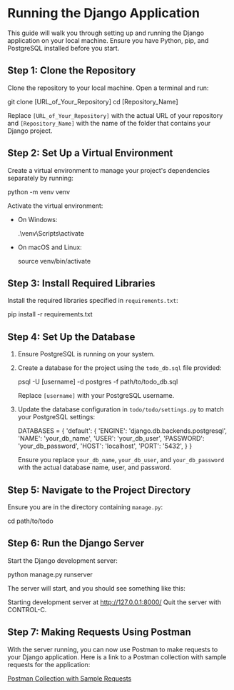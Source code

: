 # Running the Django Application

This guide will walk you through setting up and running the Django application on your local machine. Ensure you have Python, pip, and PostgreSQL installed before you start.

## Step 1: Clone the Repository

Clone the repository to your local machine. Open a terminal and run:

git clone [URL_of_Your_Repository]
cd [Repository_Name]

Replace `[URL_of_Your_Repository]` with the actual URL of your repository and `[Repository_Name]` with the name of the folder that contains your Django project.

## Step 2: Set Up a Virtual Environment

Create a virtual environment to manage your project's dependencies separately by running:

python -m venv venv

Activate the virtual environment:

- On Windows:

  .\venv\Scripts\activate

- On macOS and Linux:

  source venv/bin/activate

## Step 3: Install Required Libraries

Install the required libraries specified in `requirements.txt`:

pip install -r requirements.txt

## Step 4: Set Up the Database

1. Ensure PostgreSQL is running on your system.
2. Create a database for the project using the `todo_db.sql` file provided:

   psql -U [username] -d postgres -f path/to/todo_db.sql

   Replace `[username]` with your PostgreSQL username.

3. Update the database configuration in `todo/todo/settings.py` to match your PostgreSQL settings:

   DATABASES = {
       'default': {
           'ENGINE': 'django.db.backends.postgresql',
           'NAME': 'your_db_name',
           'USER': 'your_db_user',
           'PASSWORD': 'your_db_password',
           'HOST': 'localhost',
           'PORT': '5432',
       }
   }

   Ensure you replace `your_db_name`, `your_db_user`, and `your_db_password` with the actual database name, user, and password.

## Step 5: Navigate to the Project Directory

Ensure you are in the directory containing `manage.py`:

cd path/to/todo

## Step 6: Run the Django Server

Start the Django development server:

python manage.py runserver

The server will start, and you should see something like this:

Starting development server at http://127.0.0.1:8000/
Quit the server with CONTROL-C.

## Step 7: Making Requests Using Postman

With the server running, you can now use Postman to make requests to your Django application. Here is a link to a Postman collection with sample requests for the application:

[Postman Collection with Sample Requests](https://richard-quayson.postman.co/workspace/My-Workspace~8623b0d5-b357-477a-88e8-966a777ca0f6/folder/22193987-ba80c1be-c9c6-4633-90fa-30069ece7821?action=share&creator=22193987&ctx=documentation)